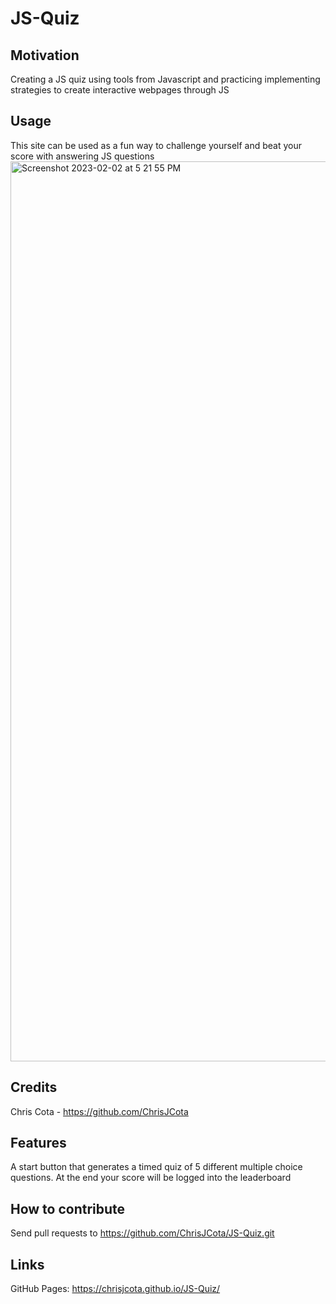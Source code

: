 # JS-Quiz

## Motivation
Creating a JS quiz using tools from Javascript and practicing implementing strategies to create interactive webpages through JS

## Usage
This site can be used as a fun way to challenge yourself and beat your score with answering JS questions
<img width="1440" alt="Screenshot 2023-02-02 at 5 21 55 PM" src="https://user-images.githubusercontent.com/118009584/216462801-b84c35fe-4138-4290-ad03-399915ea2afe.png">


## Credits
Chris Cota - https://github.com/ChrisJCota

## Features
A start button that generates a timed quiz of 5 different multiple choice questions. At the end your score will be logged into the leaderboard

## How to contribute
Send pull requests to https://github.com/ChrisJCota/JS-Quiz.git

## Links
GitHub Pages: https://chrisjcota.github.io/JS-Quiz/
